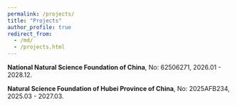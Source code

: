 ```yaml
---
permalink: /projects/
title: "Projects"
author_profile: true
redirect_from: 
  - /md/
  - /projects.html
---
```


**National Natural Science Foundation of China**, No: 62506271, 2026.01 - 2028.12.

**Natural Science Foundation of Hubei Province of China**, No: 2025AFB234, 2025.03 - 2027.03.